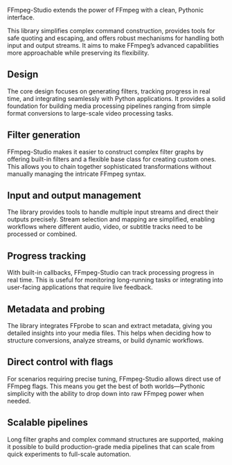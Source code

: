 FFmpeg-Studio extends the power of FFmpeg with a clean, Pythonic interface.

This library simplifies complex command construction, provides tools for safe quoting and escaping, and offers robust mechanisms for handling both input and output streams. It aims to make FFmpeg’s advanced capabilities more approachable while preserving its flexibility.

## Design

The core design focuses on generating filters, tracking progress in real time, and integrating seamlessly with Python applications. It provides a solid foundation for building media processing pipelines ranging from simple format conversions to large-scale video processing tasks.


## Filter generation
FFmpeg-Studio makes it easier to construct complex filter graphs by offering built-in filters and a flexible base class for creating custom ones. This allows you to chain together sophisticated transformations without manually managing the intricate FFmpeg syntax.

## Input and output management
The library provides tools to handle multiple input streams and direct their outputs precisely. Stream selection and mapping are simplified, enabling workflows where different audio, video, or subtitle tracks need to be processed or combined.

## Progress tracking
With built-in callbacks, FFmpeg-Studio can track processing progress in real time. This is useful for monitoring long-running tasks or integrating into user-facing applications that require live feedback.

## Metadata and probing
The library integrates FFprobe to scan and extract metadata, giving you detailed insights into your media files. This helps when deciding how to structure conversions, analyze streams, or build dynamic workflows.

## Direct control with flags
For scenarios requiring precise tuning, FFmpeg-Studio allows direct use of FFmpeg flags. This means you get the best of both worlds—Pythonic simplicity with the ability to drop down into raw FFmpeg power when needed.

## Scalable pipelines
Long filter graphs and complex command structures are supported, making it possible to build production-grade media pipelines that can scale from quick experiments to full-scale automation.